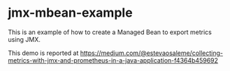 # jmx-mbean-example
This is an example of how to create a Managed Bean to export metrics using JMX.

This demo is reported at https://medium.com/@estevaosaleme/collecting-metrics-with-jmx-and-prometheus-in-a-java-application-f4364b459692
